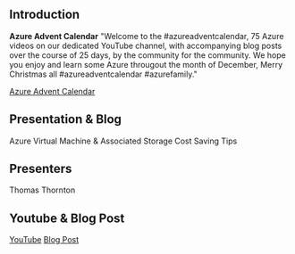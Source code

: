 ## Introduction 
**Azure Advent Calendar**
"Welcome to the #azureadventcalendar, 75 Azure videos on our dedicated YouTube channel, with accompanying blog posts over the course of 25 days, by the community for the community. We hope you enjoy and learn some Azure througout the month of December, Merry Christmas all #azureadventcalendar #azurefamily."

[Azure Advent Calendar](https://azureadventcalendar.com/)

## Presentation & Blog
Azure Virtual Machine & Associated Storage Cost Saving Tips


## Presenters
Thomas Thornton

## Youtube & Blog Post
[YouTube](https://github.com/thomast1906/talks-and-demos/blob/main/Azure-Notts-DevOps/Azure%20NottsDevOps.pptx)
[Blog Post](https://thomasthornton.cloud/2019/12/10/azure-virtual-machine-and-associated-storage-cost-saving-tips/)
